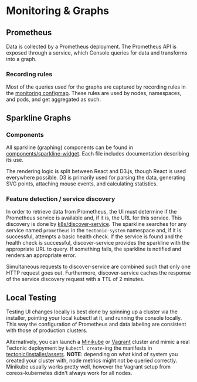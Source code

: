 # Monitoring & Graphs

## Prometheus

Data is collected by a Prometheus deployment. The Prometheus API is exposed through a service, which Console queries for data and transforms into a graph.

### Recording rules

Most of the queries used for the graphs are captured by recording rules in the [monitoring configmap](https://github.com/coreos-inc/tectonic/blob/master/installer/assets/monitoring/prometheus-configmap.yaml). These rules are used by nodes, namespaces, and pods, and get aggregated as such.

## Sparkline Graphs

### Components

All sparkline (graphing) components can be found in [components/sparkline-widget](https://github.com/coreos-inc/bridge/tree/master/frontend/public/components/sparkline-widget). Each file includes documentation describing its use.

The rendering logic is split between React and D3.js, though React is used everywhere possible. D3 is primarily used for parsing the data, generating SVG points, attaching mouse events, and calculating statistics.

### Feature detection / service discovery

In order to retrieve data from Prometheus, the UI must determine if the Prometheus service is available and, if it is, the URL for this service. This discovery is done by [k8s/discover-service](https://github.com/coreos-inc/bridge/blob/master/frontend/public/module/k8s/discover-service.js). The sparkline searches for any service named `prometheus` in the `tectonic-system` namespace and, if it is successful, attempts a basic health check. If the service is found and the health check is successful, discover-service provides the sparkline with the appropriate URL to query. If something fails, the sparkline is notified and renders an appropriate error.

Simultaneous requests to discover-service are combined such that only one HTTP request goes out. Furthermore, discover-service caches the response of the service discovery request with a TTL of 2 minutes. 

## Local Testing

Testing UI changes locally is best done by spinning up a cluster via the installer, pointing your local kubectl at it, and running the console locally. This way the configuration of Prometheus and data labeling are consistent with those of production clusters.

Alternatively, you can launch a [Minikube](https://github.com/kubernetes/minikube) or [Vagrant](https://github.com/coreos/coreos-kubernetes) cluster and mimic a real Tectonic deployment by `kubectl create`-ing the manifests in [tectonic/installer/assets](https://github.com/coreos-inc/tectonic/tree/master/installer/assets). **NOTE**: depending on what kind of system you created your cluster with, node metrics might not be queried correctly. Minikube usually works pretty well, however the Vagrant setup from coreos-kubernetes didn't always work for all nodes.
